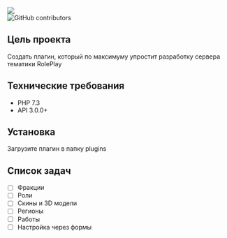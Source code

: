 <img src="https://xn--e1ajfn.xn--p1ai/openroleplay.png"></img><br>
![GitHub contributors](https://img.shields.io/github/contributors/Gaprix/OpenRolePlay)
## Цель проекта
Создать плагин, который по максимуму упростит разработку сервера тематики RolePlay
## Технические требования
- PHP 7.3
- API 3.0.0+
## Установка
Загрузите плагин в папку plugins
## Список задач
- [ ] Фракции
- [ ] Роли
- [ ] Скины и 3D модели
- [ ] Регионы
- [ ] Работы
- [ ] Настройка через формы
